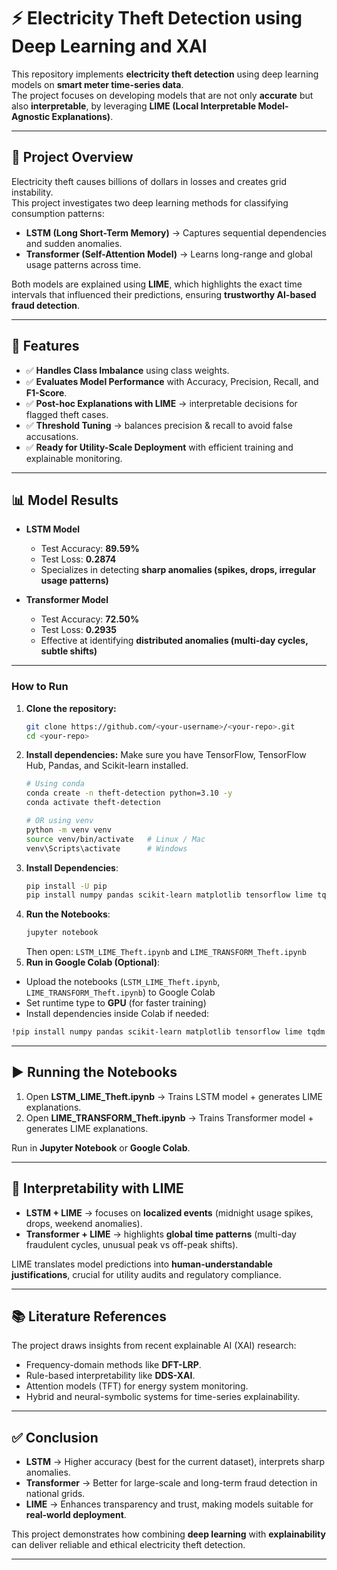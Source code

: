 # ⚡ Electricity Theft Detection using Deep Learning and XAI

This repository implements **electricity theft detection** using deep learning models on **smart meter time-series data**.  
The project focuses on developing models that are not only **accurate** but also **interpretable**, by leveraging **LIME (Local Interpretable Model-Agnostic Explanations)**.

---

## 📌 Project Overview
Electricity theft causes billions of dollars in losses and creates grid instability.  
This project investigates two deep learning methods for classifying consumption patterns:  
- **LSTM (Long Short-Term Memory)** → Captures sequential dependencies and sudden anomalies.  
- **Transformer (Self-Attention Model)** → Learns long-range and global usage patterns across time.  

Both models are explained using **LIME**, which highlights the exact time intervals that influenced their predictions, ensuring **trustworthy AI-based fraud detection**.

---

## 🚀 Features
- ✅ **Handles Class Imbalance** using class weights.  
- ✅ **Evaluates Model Performance** with Accuracy, Precision, Recall, and **F1-Score**.  
- ✅ **Post-hoc Explanations with LIME** → interpretable decisions for flagged theft cases.  
- ✅ **Threshold Tuning** → balances precision & recall to avoid false accusations.  
- ✅ **Ready for Utility-Scale Deployment** with efficient training and explainable monitoring.  

---

## 📊 Model Results
- **LSTM Model**  
  - Test Accuracy: **89.59%**  
  - Test Loss: **0.2874**  
  - Specializes in detecting **sharp anomalies (spikes, drops, irregular usage patterns)**  

- **Transformer Model**  
  - Test Accuracy: **72.50%**  
  - Test Loss: **0.2935**  
  - Effective at identifying **distributed anomalies (multi-day cycles, subtle shifts)**  

---

### How to Run

1.  **Clone the repository:**
    ```bash
    git clone https://github.com/<your-username>/<your-repo>.git
    cd <your-repo>
    ```
2.  **Install dependencies:** Make sure you have TensorFlow, TensorFlow Hub, Pandas, and Scikit-learn installed.
    ```bash
    # Using conda
    conda create -n theft-detection python=3.10 -y
    conda activate theft-detection
    
    # OR using venv
    python -m venv venv
    source venv/bin/activate   # Linux / Mac
    venv\Scripts\activate      # Windows

    ```
3.  **Install Dependencies**:
    ```bash
    pip install -U pip
    pip install numpy pandas scikit-learn matplotlib tensorflow lime tqdm notebook
    ```
4. **Run the Notebooks**:
    ```bash
    jupyter notebook
    ```
    Then open:
    `LSTM_LIME_Theft.ipynb` and `LIME_TRANSFORM_Theft.ipynb`
5. **Run in Google Colab (Optional)**:
- Upload the notebooks (`LSTM_LIME_Theft.ipynb`, `LIME_TRANSFORM_Theft.ipynb`) to Google Colab  
- Set runtime type to **GPU** (for faster training)  
- Install dependencies inside Colab if needed:
```bash
!pip install numpy pandas scikit-learn matplotlib tensorflow lime tqdm
```

---

## ▶️ Running the Notebooks
1. Open **LSTM_LIME_Theft.ipynb** → Trains LSTM model + generates LIME explanations.  
2. Open **LIME_TRANSFORM_Theft.ipynb** → Trains Transformer model + generates LIME explanations.  

Run in **Jupyter Notebook** or **Google Colab**.

---

## 📘 Interpretability with LIME
- **LSTM + LIME** → focuses on **localized events** (midnight usage spikes, drops, weekend anomalies).  
- **Transformer + LIME** → highlights **global time patterns** (multi-day fraudulent cycles, unusual peak vs off-peak shifts).  

LIME translates model predictions into **human-understandable justifications**, crucial for utility audits and regulatory compliance.

---

## 📚 Literature References
The project draws insights from recent explainable AI (XAI) research:  
- Frequency-domain methods like **DFT-LRP**.  
- Rule-based interpretability like **DDS-XAI**.  
- Attention models (TFT) for energy system monitoring.  
- Hybrid and neural-symbolic systems for time-series explainability.  

---

## ✅ Conclusion
- **LSTM** → Higher accuracy (best for the current dataset), interprets sharp anomalies.  
- **Transformer** → Better for large-scale and long-term fraud detection in national grids.  
- **LIME** → Enhances transparency and trust, making models suitable for **real-world deployment**.  

This project demonstrates how combining **deep learning** with **explainability** can deliver reliable and ethical electricity theft detection.

---



